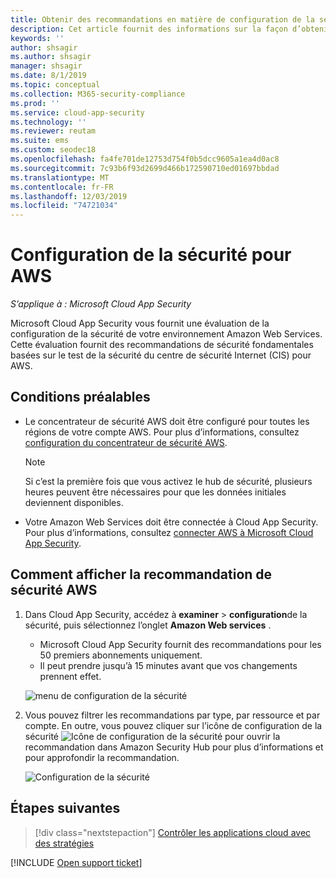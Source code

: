 ```yaml
---
title: Obtenir des recommandations en matière de configuration de la sécurité pour AWS-Cloud App Security | Microsoft Docs
description: Cet article fournit des informations sur la façon d’obtenir des recommandations en matière de configuration de la sécurité dans Cloud App Security en s’intégrant à Amazon Web Services.
keywords: ''
author: shsagir
ms.author: shsagir
manager: shsagir
ms.date: 8/1/2019
ms.topic: conceptual
ms.collection: M365-security-compliance
ms.prod: ''
ms.service: cloud-app-security
ms.technology: ''
ms.reviewer: reutam
ms.suite: ems
ms.custom: seodec18
ms.openlocfilehash: fa4fe701de12753d754f0b5dcc9605a1ea4d0ac8
ms.sourcegitcommit: 7c93b6f93d2699d466b172590710ed01697bbdad
ms.translationtype: MT
ms.contentlocale: fr-FR
ms.lasthandoff: 12/03/2019
ms.locfileid: "74721034"
---
```

# <a name="security-configuration-for-aws"></a>Configuration de la sécurité pour AWS

*S’applique à : Microsoft Cloud App Security*

Microsoft Cloud App Security vous fournit une évaluation de la configuration de la sécurité de votre environnement Amazon Web Services. Cette évaluation fournit des recommandations de sécurité fondamentales basées sur le test de la sécurité du centre de sécurité Internet (CIS) pour AWS.

## <a name="prerequisites"></a>Conditions préalables

- Le concentrateur de sécurité AWS doit être configuré pour toutes les régions de votre compte AWS. Pour plus d’informations, consultez [configuration du concentrateur de sécurité AWS](https://go.microsoft.com/fwlink/?linkid=2100208).
    > [!NOTE]
    > Si c’est la première fois que vous activez le hub de sécurité, plusieurs heures peuvent être nécessaires pour que les données initiales deviennent disponibles.
- Votre Amazon Web Services doit être connectée à Cloud App Security. Pour plus d’informations, consultez [connecter AWS à Microsoft Cloud App Security](connect-aws-to-microsoft-cloud-app-security.md).

## <a name="how-to-view-aws-security-recommendation"></a>Comment afficher la recommandation de sécurité AWS

1. Dans Cloud App Security, accédez à **examiner** > **configuration**de la sécurité, puis sélectionnez l’onglet **Amazon Web services** .
    - Microsoft Cloud App Security fournit des recommandations pour les 50 premiers abonnements uniquement.
    - Il peut prendre jusqu’à 15 minutes avant que vos changements prennent effet.

    ![menu de configuration de la sécurité](media/security-configuration-menu.png)

1. Vous pouvez filtrer les recommandations par type, par ressource et par compte. En outre, vous pouvez cliquer sur l’icône de configuration de la sécurité ![Icône de configuration de la sécurité](media/asc-icon.png) pour ouvrir la recommandation dans Amazon Security Hub pour plus d’informations et pour approfondir la recommandation.

    ![Configuration de la sécurité](media/security-configuration-aws.png)

## <a name="next-steps"></a>Étapes suivantes

> [!div class="nextstepaction"]
> [Contrôler les applications cloud avec des stratégies](control-cloud-apps-with-policies.md)

[!INCLUDE [Open support ticket](includes/support.md)]
